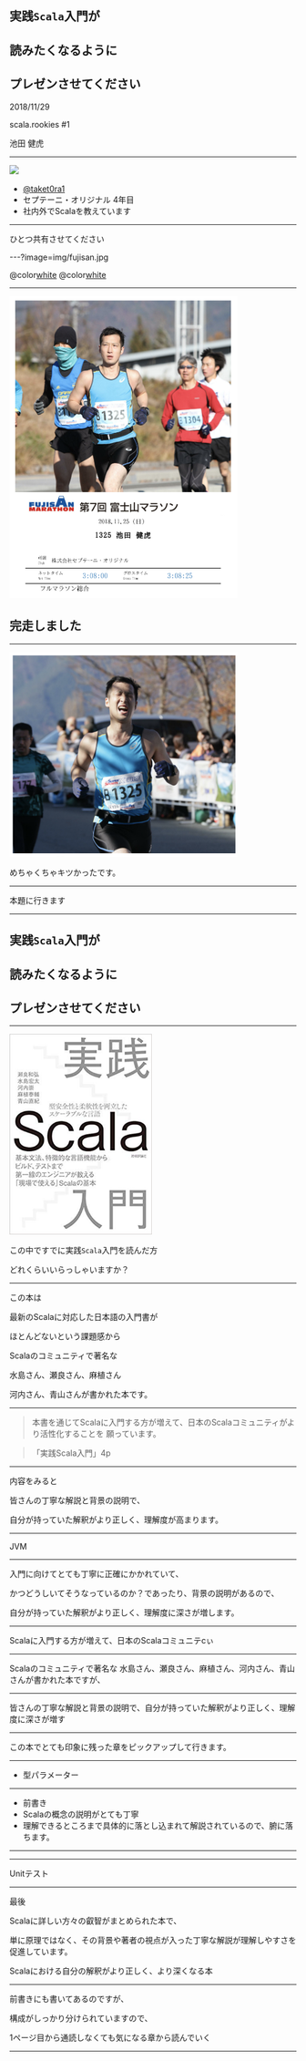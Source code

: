 ## 実践`Scala`入門が
## 読みたくなるように
## プレゼンさせてください

2018/11/29

scala.rookies #1

池田 健虎

---

<img src="https://pbs.twimg.com/profile_images/813291577682509824/eut9iJB2_400x400.jpg" width="200">

* [@taket0ra1](https://twitter.com/taket0ra1)
* セプテーニ・オリジナル 4年目
* 社内外でScalaを教えています

---

ひとつ共有させてください

---?image=img/fujisan.jpg

@color[white](先週末)
@color[white](**富士山マラソン**に走ってきました。)

---

<img src="https://github.com/taketora26/draft_11_29/blob/master/img/run.png?raw=true" width="400">

## 完走しました

---

<img src="https://github.com/taketora26/draft_11_29/blob/master/img/run2.png?raw=true" width="400">

めちゃくちゃキツかったです。

---

本題に行きます

---

## 実践`Scala`入門が
## 読みたくなるように
## プレゼンさせてください

---

<img src="https://github.com/taketora26/draft_11_29/blob/master/img/実践Scala入門.jpg?raw=true" width="250">

この中ですでに実践`Scala`入門を読んだ方

どれくらいいらっしゃいますか？

---

この本は

最新のScalaに対応した日本語の入門書が

ほとんどないという課題感から

Scalaのコミュニティで著名な

水島さん、瀬良さん、麻植さん

河内さん、青山さんが書かれた本です。

---

> 本書を通じてScalaに入門する方が増えて、日本のScalaコミュニティがより活性化することを
> 願っています。

> 「実践Scala入門」4p

---

内容をみると

皆さんの丁寧な解説と背景の説明で、

自分が持っていた解釈がより正しく、理解度が高まります。

---

JVM


---


入門に向けてとても丁寧に正確にかかれていて、

かつどうしいてそうなっているのか？であったり、背景の説明があるので、

自分が持っていた解釈がより正しく、理解度に深さが増します。

---

Scalaに入門する方が増えて、日本のScalaコミュニテcぃ

---


Scalaのコミュニティで著名な
水島さん、瀬良さん、麻植さん、河内さん、青山さんが書かれた本ですが、

---

皆さんの丁寧な解説と背景の説明で、自分が持っていた解釈がより正しく、理解度に深さが増す

---

この本でとても印象に残った章をピックアップして行きます。

---

* 型パラメーター

---

* 前書き
* Scalaの概念の説明がとても丁寧
* 理解できるところまで具体的に落とし込まれて解説されているので、腑に落ちます。

---

---

Unitテスト

---


最後

Scalaに詳しい方々の叡智がまとめられた本で、

単に原理ではなく、その背景や著者の視点が入った丁寧な解説が理解しやすさを
促進しています。

Scalaにおける自分の解釈がより正しく、より深くなる本


---

前書きにも書いてあるのですが、

構成がしっかり分けられていますので、

1ページ目から通読しなくても気になる章から読んでいく

---


